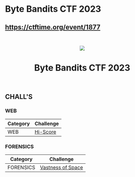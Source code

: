 # Byte Bandits CTF 2023
## https://ctftime.org/event/1877

<br>
<p align="center">
  <a href="https://noescape.live/challenges" target="_blank">
    <img src="https://ctftime.org/media/cache/66/c1/66c1422140ff8c5dc9d70018b6f03a9a.png">
  </a>
</p>
<h1 align="center">Byte Bandits CTF 2023</h1>

<br>

## CHALL'S

### WEB

| Category  | Challenge |
| --------- | --------- |
| WEB       | [Hi-Score](https://github.com/nopedawn/CTF/tree/main/ByteBanditsCTF23/WEB/#hi-score)

### FORENSICS

| Category  | Challenge |
| --------- | --------- |
| FORENSICS | [Vastness of Space](https://github.com/nopedawn/CTF/tree/main/ByteBanditsCTF23/FORENSICS/#vastness-of-space)
